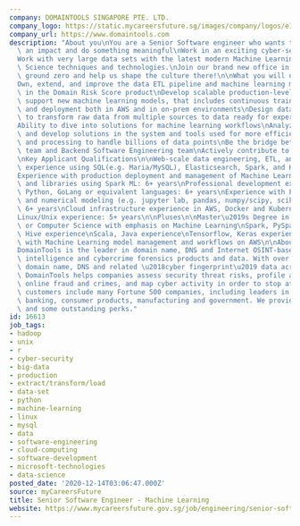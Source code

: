 ```yaml
---
company: DOMAINTOOLS SINGAPORE PTE. LTD.
company_logo: https://static.mycareersfuture.sg/images/company/logos/e1b56f931d520bdff33ae09c6e42998a/domaintools-singapore.png
company_url: https://www.domaintools.com
description: "About you\nYou are a Senior Software engineer who wants to:\n\nMake\
  \ an impact and do something meaningful\nWork in an exciting cyber-security space\n\
  Work with very large data sets with the latest modern Machine Learning and Data\
  \ Science techniques and technologies.\nJoin our brand new office in Singapore from\
  \ ground zero and help us shape the culture there!\n\nWhat you will do here:\n\n\
  Own, extend, and improve the data ETL pipeline and machine learning models used\
  \ in the Domain Risk Score product\nDevelop scalable production-level systems to\
  \ support new machine learning models, that includes continuous training, testing,\
  \ and deployment both in AWS and in on-prem environments\nDesign data pipelines\
  \ to transform raw data from multiple sources to data ready for experimentation\n\
  Ability to dive into solutions for machine learning workflows\nAnalyze bottlenecks\
  \ and develop solutions in the system and tools used for more efficient data ingestion\
  \ and processing to handle billions of data points\nBe the bridge between Data Science\
  \ team and Backend Software Engineering team\nActively contribute to Research projects\n\
  \nKey Applicant Qualifications\n\nWeb-scale data engineering, ETL, and pipeline\
  \ experience using SQL(e.g. Maria/MySQL), Elasticsearch, Spark, and Kafka: 6+ years\n\
  Experience with production deployment and management of Machine Learning models\
  \ and libraries using Spark ML: 6+ years\nProfessional development experience using\
  \ Python, GoLang or equivalent languages: 6+ years\nExperience with Python for statistical\
  \ and numerical modeling (e.g. jupyter lab, pandas, numpy/scipy, scikit-learn):\
  \ 6+ years\nCloud infrastructure experience in AWS, Docker and Kubernetes: 3+ years\n\
  Linux/Unix experience: 5+ years\n\nPluses\n\nMaster\u2019s Degree in Data Science\
  \ or Computer Science with emphasis on Machine Learning\nSpark, PySpark, and Hadoop\
  \ Hive experience\nScala, Java experience\nTensorflow, Keras experience\nExperience\
  \ with Machine Learning model management and workflows on AWS\n\nAbout Us (DomainTools)\n\
  DomainTools is the leader in domain name, DNS and Internet OSINT-based cyber threat\
  \ intelligence and cybercrime forensics products and data. With over 15 years of\
  \ domain name, DNS and related \u2018cyber fingerprint\u2019 data across the Internet,\
  \ DomainTools helps companies assess security threat risks, profile attackers, investigate\
  \ online fraud and crimes, and map cyber activity in order to stop attacks. Our\
  \ customers include many Fortune 500 companies, including leaders in Internet technology,\
  \ banking, consumer products, manufacturing and government. We provide great benefits\
  \ and some outstanding perks."
id: 16613
job_tags:
- hadoop
- unix
- r
- cyber-security
- big-data
- production
- extract/transform/load
- data-set
- python
- machine-learning
- linux
- mysql
- data
- software-engineering
- cloud-computing
- software-development
- microsoft-technologies
- data-science
posted_date: '2020-12-14T03:06:47.000Z'
source: myCareersFuture
title: Senior Software Engineer - Machine Learning
website: https://www.mycareersfuture.gov.sg/job/engineering/senior-software-engineer-machine-learning-domaintools-singapore-94bc6f5639117940f7924f29999cc621
---
```

